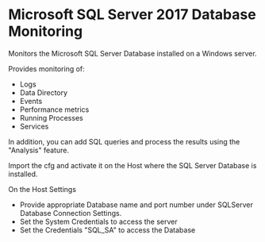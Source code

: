 Microsoft SQL Server 2017 Database Monitoring
=============================================

Monitors the Microsoft SQL Server Database installed on a Windows server.

Provides monitoring of:
* Logs
* Data Directory
* Events
* Performance metrics
* Running Processes
* Services


In addition, you can add SQL queries and process the results using the "Analysis" feature.

Import the cfg and activate it on the Host where the SQL Server Database is installed.

On the Host Settings
* Provide appropriate Database name and port number under SQLServer Database Connection Settings.
* Set the System Credentials to access the server
* Set the Credentials "SQL_SA" to access the Database
